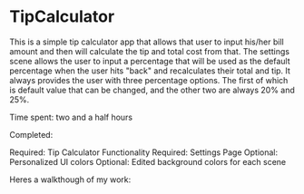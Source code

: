 # TipCalculator 

This is a simple tip calculator app that allows that user to input his/her bill amount and then will calculate the tip and total 
cost from that. The settings scene allows the user to input a percentage that will be used as the default percentage when the user
hits "back" and recalculates their total and tip. It always provides the user with three percentage options. The first of which is
default value that can be changed, and the other two are always 20% and 25%.

Time spent: two and a half hours

Completed:

Required: Tip Calculator Functionality
Required: Settings Page
Optional: Personalized UI colors
Optional: Edited background colors for each scene

Heres a walkthough of my work:




